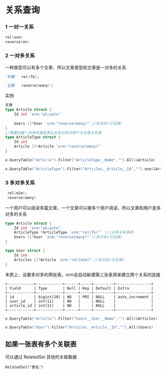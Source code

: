 

# 关系查询

### 1 一对一关系

```go
rel(one)
reverse(on)
```

### 2 一对多关系

一种类型可以有多个文章，所以文章类型和文章是一对多的关系

```go
`外键`  rel(fk);

`主键`  reverse(many)；
```

实例

```go
文章
type Article struct {
	Id int `orm:"pk;auto"`
	 
	Users []*User `orm:"reverse(many)"`//多对多(可互换)
}
//需要创建一对多的类型表以及多对多的用户与文章关系表
type ArticleType struct {
	Id int
	Article []*Article `orm:"reverse(many)"`
}
```

```go
o.QueryTable("Article").Filter("ArticleType__Name","").All(&Article)

o.QueryTable("ArticleType").Filter("Articles__Article__Id","").one(&ArticleTypes)
```

### 3 多对多关系

```go
 rel(m2m);
 reverse(many)
```

一个用户可以阅读多篇文章，一个文章可以被多个用户阅读，所以文章和用户是多对多的关系

```go
type Article struct {
	Id int `orm:"pk;auto"`
	ArticleType *ArticleType `orm:"rel(fk)"` //1对多关系多的
	Users []*User `orm:"reverse(many)"`//多对多(可互换)
}

type User struct {
	Id int
	Articles []*Article `orm:"rel(m2m)"`//多对多(可互换)
}
```

本质上，设置多对多的两张表。orm会自动新建第三张表用来建立两个关系的连接

```mysql
+------------+------------+------+-----+---------+----------------+
| Field      | Type       | Null | Key | Default | Extra          |
+------------+------------+------+-----+---------+----------------+
| id         | bigint(20) | NO   | PRI | NULL    | auto_increment |
| user_id    | int(11)    | NO   |     | NULL    |                |
| article_id | int(11)    | NO   |     | NULL    |                |
+------------+------------+------+-----+---------+----------------+
```


```go
o.QueryTable("Article").Filter("Users__User__Name","").All(&Articles)

o.QueryTable("User").Filter("Articles__Article__Id","").All(&Users)
```





## 如果一张表有多个关联表

可以通过 RelatedSel 其他的关联数据

```
RelatedSel("表名")
```